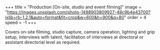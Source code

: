 +++
title = "Production [On-site, studio and event filming]"
image = "https://images.unsplash.com/photo-1488903809927-48c9b4e43700?ixlib=rb-1.2.1&auto=format&fit=crop&w=600&h=900&q=80"
order = 4
speed = -1
+++

Covers on-site filming, studio capture, camera operation, lighting and grip setup, interviews with talent, facilitation of interviews at directoral or assistant directorial level as required.
